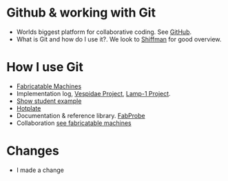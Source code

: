 # Github & working with Git

- Worlds biggest platform for collaborative coding. See [GitHub](https://github.com). 
- What is Git and how do I use it?. We look to [Shiffman](https://www.youtube.com/watch?v=BCQHnlnPusY&list=PLRqwX-V7Uu6ZF9C0YMKuns9sLDzK6zoiV) for good overview. 
 
# How I use Git


- [Fabricatable Machines](https://github.com/fellesverkstedet/fabricatable-machines)
- Implementation log, [Vespidae Project](https://github.com/frikkfossdal/Vespidae/tree/main/developLog), [Lamp-1 Project](https://github.com/frikkfossdal/lamp-1).
- [Show student example](https://github.com/BendickMH/Bachelor-Fres)
- [Hotplate](https://gitlab.cba.mit.edu/jakeread/clank-stretch)
- Documentation & reference library. [FabProbe](https://github.com/frikkfossdal/fabProbe)
- Collaboration [see fabricatable machines](https://github.com/frikkfossdal/fabricatable-machines)

# Changes

- I made a change
